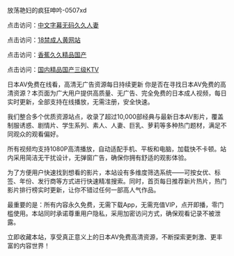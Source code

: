 放荡艳妇的疯狂呻吟-0507xd


点击访问：<a href="https://bsdf-5f5.pages.dev/">中文字幕无码久久人妻</a>

点击访问：<a href="https://gda-c7m.pages.dev/">18禁成人黄网站</a>

点击访问：<a href="https://cfad.pages.dev/">香蕉久久精品国产</a>

点击访问：<a href="https://vassv.pages.dev/">国内精品国产三级KTV</a>

日本AV免费在线看，高清无广告资源每日持续更新
你是否在寻找日本AV免费的高清资源？本页面为广大用户提供高质量、无广告、完全免费的日本成人视频，每日实时更新，全部支持在线播放，无需注册，安全快速。

我们整合多个优质资源站点，收录了超过10,000部经典与最新日本AV影片，覆盖制服诱惑、剧情片、学生系列、素人、人妻、巨乳、萝莉等多种热门题材，满足不同观众的观看偏好。

所有视频均支持1080P高清播放，自动适配手机、平板和电脑，加载快不卡顿。站内采用简洁无干扰设计，无弹窗广告，确保你拥有舒适的观影体验。

为了方便用户快速找到想看的影片，本站设有多维度筛选系统——可按女优、标签、年份、发行商等方式进行快速精准搜索。同时，首页每日推荐新片热片，热门影片排行榜实时更新，让你不错过任何一部高人气作品。

最重要的是：所有内容永久免费，无需下载App，无需充值VIP，点开即播，零门槛使用。本站同时承诺尊重用户隐私，采用加密访问方式，确保观看记录不被泄露。

立即收藏本站，享受真正意义上的日本AV免费高清资源，不断探索更刺激、更丰富的内容世界！


<span style="display:none;">[Canonical link](https://github.com/564duanx/45111 ）</span>
